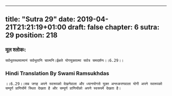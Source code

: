 
---
title: "Sutra 29"
date: 2019-04-21T21:21:19+01:00
draft: false
chapter: 6
sutra: 29
position: 218
---
### मूल श्लोकः:
```
सर्वभूतस्थमात्मानं सर्वभूतानि चात्मनि।ईक्षते योगयुक्तात्मा सर्वत्र समदर्शनः।।6.29।।

```

### Hindi Translation By Swami Ramsukhdas
```
।।6.29।।सब जगह अपने स्वरूपको देखनेवाला और ध्यानयोगसे युक्त अन्तःकरणवाला योगी अपने स्वरूपको सम्पूर्ण प्राणियोंमें स्थित देखता है और सम्पूर्ण प्राणियोंको अपने स्वरूपमें देखता है। 

```

